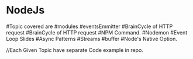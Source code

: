 # NodeJs
#Topic covered are
#modules
#eventsEmmitter
#BrainCycle of HTTP request
#BrainCycle of HTTP request
#NPM Command.
#Nodemon
#Event Loop Slides
#Async Patterns
#Streams
#buffer
#Node's Native Option.


//Each Given Topic have separate Code example in repo.


